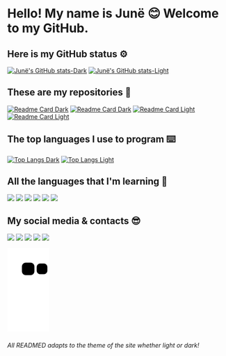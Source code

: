 # Hello! My name is Junë 😊 Welcome to my GitHub.

## Here is my GitHub status ⚙️

[![Junë's GitHub stats-Dark](https://github-readme-stats.vercel.app/api?username=junesilva&show_icons=true&theme=aura_dark#gh-dark-mode-only)](https://github.com/junesilva#gh-dark-mode-only)
[![Junë's GitHub stats-Light](https://github-readme-stats.vercel.app/api?username=junesilva&show_icons=true&theme=buefy#gh-light-mode-only)](https://github.com/junesilva#gh-light-mode-only)

## These are my repositories 📂

[![Readme Card Dark](https://github-readme-stats.vercel.app/api/pin/?username=junesilva&repo=Donham-bot-rpg&theme=aura_dark&description#gh-dark-mode-only)](https://github.com/junesilva/Donham-bot-rpg#gh-dark-mode-only) [![Readme Card Dark](https://github-readme-stats.vercel.app/api/pin/?username=junesilva&repo=junesilva&theme=aura_dark&description#gh-dark-mode-only)](https://github.com/junesilva/junesilva#gh-dark-mode-only)
[![Readme Card Light](https://github-readme-stats.vercel.app/api/pin/?username=junesilva&repo=Donham-bot-rpg&theme=buefy&description#gh-light-mode-only)](https://github.com/junesilva/Donham-bot-rpg#gh-light-mode-only) [![Readme Card Light](https://github-readme-stats.vercel.app/api/pin/?username=junesilva&repo=junesilva&theme=buefy&description#gh-light-mode-only)](https://github.com/junesilva/junesilva#gh-light-mode-only)

## The top languages I use to program ⌨️

[![Top Langs Dark](https://github-readme-stats.vercel.app/api/top-langs/?username=junesilva&layout=compact&theme=aura_dark#gh-dark-mode-only)](https://github.com/junesilva#gh-dark-mode-only)
[![Top Langs Light](https://github-readme-stats.vercel.app/api/top-langs/?username=junesilva&layout=compact&theme=buefy#gh-light-mode-only)](https://github.com/junesilva#gh-light-mode-only)

## All the languages that I'm learning 💾

<a><img height= "35" src= "https://img.shields.io/badge/Python-14354C?style=for-the-badge&logo=python&logoColor=white"></a>
<a><img height= "35" src= "https://img.shields.io/badge/JavaScript-F7DF1E?style=for-the-badge&logo=javascript&logoColor=black"></a>
<a><img height= "35" src= "https://img.shields.io/badge/HTML5-E34F26?style=for-the-badge&logo=html5&logoColor=white"></a>
<a><img height= "35" src= "https://img.shields.io/badge/C-00599C?style=for-the-badge&logo=c&logoColor=white"></a>
<a><img height= "35" src= "https://img.shields.io/badge/React-20232A?style=for-the-badge&logo=react&logoColor=61DAFB"></a>
<a><img height= "35" src= "https://img.shields.io/badge/Tailwind_CSS-38B2AC?style=for-the-badge&logo=tailwind-css&logoColor=white"></a>

## My social media & contacts 😎

<a href = "https://github.com/junesilva"><img height= "35" src= "https://img.shields.io/badge/GitHub-100000?style=for-the-badge&logo=github&logoColor=white"></a>
<a href = "https://www.linkedin.com/in/fepsjr/"><img height= "35" src= "https://img.shields.io/badge/LinkedIn-0077B5?style=for-the-badge&logo=linkedin&logoColor=white"></a>
<a href = "https://twitter.com/fepsjr"><img height= "35" src= "https://img.shields.io/badge/Twitter-1DA1F2?style=for-the-badge&logo=twitter&logoColor=white"></a>
<a href = "https://instagram.com/fepsjr"><img height= "35" src= "https://img.shields.io/badge/Instagram-E4405F?style=for-the-badge&logo=instagram&logoColor=white"></a>
<a href = "https://contate.me/junesilva"><img height= "35" src= "https://img.shields.io/badge/WhatsApp-25D366?style=for-the-badge&logo=whatsapp&logoColor=white"></a>

![snake gif](https://github.com/junesilva/junesilva/blob/output/github-contribution-grid-snake.svg)

###### All READMED adapts to the theme of the site whether light or dark!
